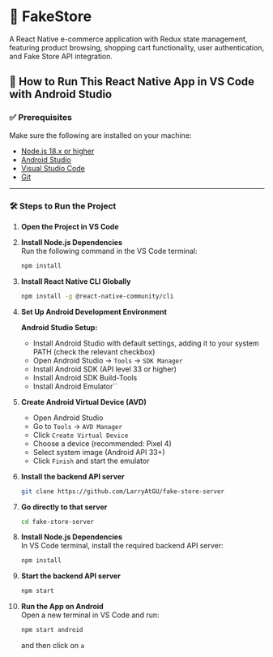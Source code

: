 # 🛒 FakeStore  

A React Native e-commerce application with Redux state management, featuring product browsing, shopping cart functionality, user authentication, and Fake Store API integration.

## 🚀 How to Run This React Native App in VS Code with Android Studio

### ✅ Prerequisites  

Make sure the following are installed on your machine:

- [Node.js 18.x or higher](https://nodejs.org/)  
- [Android Studio](https://developer.android.com/studio)  
- [Visual Studio Code](https://code.visualstudio.com/)  
- [Git](https://git-scm.com/)

---

### 🛠️ Steps to Run the Project

1. **Open the Project in VS Code**  

2. **Install Node.js Dependencies**  
   Run the following command in the VS Code terminal:

   ```bash
   npm install
   ```

3. **Install React Native CLI Globally**  

   ```bash
   npm install -g @react-native-community/cli
   ```

4. **Set Up Android Development Environment**  

   **Android Studio Setup:**
   - Install Android Studio with default settings, adding it to your system PATH (check the relevant checkbox)
   - Open Android Studio → `Tools` → `SDK Manager`
   - Install Android SDK (API level 33 or higher)
   - Install Android SDK Build-Tools
   - Install Android Emulator``

5. **Create Android Virtual Device (AVD)**  
   - Open Android Studio
   - Go to `Tools` → `AVD Manager`
   - Click `Create Virtual Device`
   - Choose a device (recommended: Pixel 4)
   - Select system image (Android API 33+)
   - Click `Finish` and start the emulator

6. **Install the backend API server**  

   ```bash
   git clone https://github.com/LarryAtGU/fake-store-server
   ```

7. **Go directly to that server**  

   ```bash
   cd fake-store-server
   ```

8. **Install Node.js Dependencies**  
   In VS Code terminal, install the required backend API server:

   ```bash
   npm install
   ```

9. **Start the backend API server**  

   ```bash
   npm start
   ```

10. **Run the App on Android**  
    Open a new terminal in VS Code and run:

    ```bash
    npm start android
    ```

    and then click on `a`
